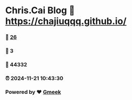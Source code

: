 # Chris.Cai Blog :link: https://chajiuqqq.github.io/ 
### :page_facing_up: [26](https://chajiuqqq.github.io//tag.html) 
### :speech_balloon: 3 
### :hibiscus: 44332 
### :alarm_clock: 2024-11-21 10:43:30 
### Powered by :heart: [Gmeek](https://github.com/Meekdai/Gmeek)
